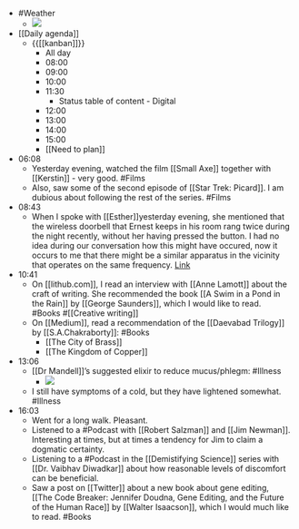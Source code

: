- #Weather
    - ![](https://firebasestorage.googleapis.com/v0/b/firescript-577a2.appspot.com/o/imgs%2Fapp%2FDavidsroam%2FOUBd32HdQD.png?alt=media&token=254fb958-e050-4cf0-b24e-1b5257f06dcb)
- [[Daily agenda]]
    - {{[[kanban]]}}
        - All day
        - 08:00
        - 09:00
        - 10:00
        - 11:30
            - Status table of content - Digital
        - 12:00
        - 13:00
        - 14:00
        - 15:00
        - [[Need to plan]]
- 06:08
    - Yesterday evening, watched the film [[Small Axe]] together with [[Kerstin]] - very good. #Films
    - Also, saw some of the second episode of [[Star Trek: Picard]]. I am dubious about following the rest of the series. #Films
- 08:43
    - When I spoke with [[Esther]]yesterday evening, she mentioned that the wireless doorbell that Ernest keeps in his room rang twice during the night recently, without her having pressed the button. I had no idea during our conversation how this might have occured, now it occurs to me that there might be a similar apparatus in the vicinity that operates on the same frequency. [Link](https://drillwarrior.com/can-a-doorbell-ring-by-itself/)
- 10:41
    - On [[lithub.com]], I read an interview with [[Anne Lamott]] about the craft of writing. She recommended the book [[A Swim in a Pond in the Rain]] by [[George Saunders]], which I would like to read. #Books #[[Creative writing]]
    - On [[Medium]], read a recommendation of the [[Daevabad Trilogy]] by [[S.A.Chakraborty]]: #Books
        - [[The City of Brass]]
        - [[The Kingdom of Copper]]
- 13:06
    - [[Dr Mandell]]’s suggested elixir to reduce mucus/phlegm: #Illness
        - ![](https://firebasestorage.googleapis.com/v0/b/firescript-577a2.appspot.com/o/imgs%2Fapp%2FDavidsroam%2Fr1GCPfWO7R.jpeg?alt=media&token=a731e358-cf8d-42e1-89f0-b79e74536f97)
    - I still have symptoms of a cold, but they have lightened somewhat. #Illness
- 16:03
    - Went for a long walk. Pleasant.
    - Listened to a #Podcast with [[Robert Salzman]] and [[Jim Newman]]. Interesting at times, but at times a tendency for Jim to claim a dogmatic certainty.
    - Listening to a #Podcast in the [[Demistifying Science]] series with [[Dr. Vaibhav Diwadkar]] about how reasonable levels of discomfort can be beneficial.
    - Saw a post on [[Twitter]] about a new book about gene editing, [[The Code Breaker: Jennifer Doudna, Gene Editing, and the Future of the Human Race]] by [[Walter Isaacson]], which I would much like to read. #Books
